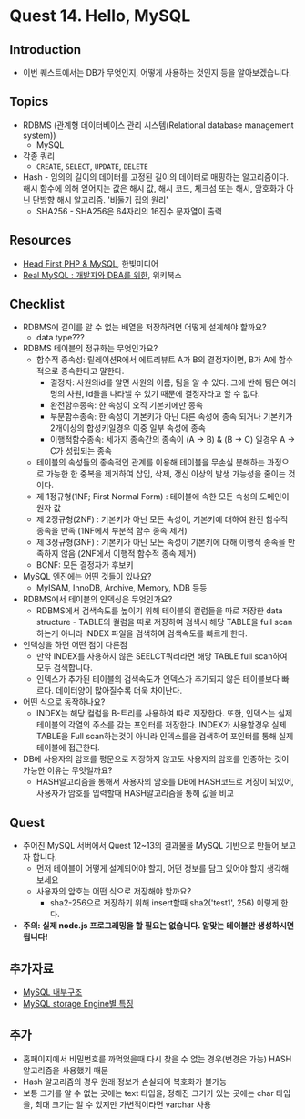 # Quest 14. Hello, MySQL


## Introduction
* 이번 퀘스트에서는 DB가 무엇인지, 어떻게 사용하는 것인지 등을 알아보겠습니다.

## Topics
* RDBMS (관계형 데이터베이스 관리 시스템(Relational database management system))
  * MySQL
* 각종 쿼리
  * `CREATE`, `SELECT`, `UPDATE`, `DELETE`
* Hash - 임의의 길이의 데이터를 고정된 길이의 데이터로 매핑하는 알고리즘이다. 해시 함수에 의해 얻어지는 값은 해시 값, 해시 코드, 체크섬 또는 해시, 암호화가 아닌 단방향 해시 알고리즘. '비둘기 집의 원리'
  * SHA256 - SHA256은 64자리의 16진수 문자열이 출력

## Resources
* [Head First PHP & MySQL](http://www.yes24.com/24/Goods/3831680?Acode=101), 한빛미디어
* [Real MySQL : 개발자와 DBA를 위한](http://www.yes24.com/24/Goods/6960931?Acode=101), 위키북스

## Checklist
* RDBMS에 길이를 알 수 없는 배열을 저장하려면 어떻게 설계해야 할까요?
    * data type???
* RDBMS 테이블의 정규화는 무엇인가요?
    * 함수적 종속성: 릴레이션R에서 에트리뷰트 A가 B의 결정자이면, B가 A에 함수적으로 종속한다고 말한다.
        * 결정자:  사원의id를 알면 사원의 이름, 팀을 알 수 있다. 그에 반해 팀은 여러명의 사원, id들을 나타낼 수 있기 때문에 결정자라고 할 수 없다.
        * 완전함수종속: 한 속성이 오직 기본키에만 종속
        * 부분함수종속: 한 속성이 기본키가 아닌 다른 속성에 종속 되거나 기본키가 2개이상의 합성키일경우 이중 일부 속성에 종속
        * 이행적함수종속: 세가지 종속간의 종속이 (A → B) & (B → C) 일경우 A → C가 성립되는 종속
    * 테이블의 속성들의 종속적인 관계를 이용해 테이블을 무손실 분해하는 과정으로 가능한 한 중복을 제거하여 삽입, 삭제, 갱신 이상의 발생 가능성을 줄이는 것이다.
    * 제 1정규형(1NF; First Normal Form) : 테이블에 속한 모든 속성의 도메인이 원자 값
    * 제 2정규형(2NF) : 기본키가 아닌 모든 속성이, 기본키에 대하여 완전 함수적 종속을 만족 (1NF에서 부분적 함수 종속 제거)
    * 제 3정규형(3NF) : 기본키가 아닌 모든 속성이 기본키에 대해 이행적 종속을 만족하지 않음 (2NF에서 이행적 함수적 종속 제거)
    * BCNF: 모든 결정자가 후보키
* MySQL 엔진에는 어떤 것들이 있나요?
    * MyISAM, InnoDB, Archive, Memory, NDB 등등
* RDBMS에서 테이블의 인덱싱은 무엇인가요?
    * RDBMS에서 검색속도를 높이기 위해 테이블의 컬럼들을 따로 저장한 data structure - TABLE의 컬럼을 따로 저장하여 검색시 해당 TABLE을 full scan 하는게 아니라 INDEX 파일을 검색하여 검색속도를 빠르게 한다.
* 인덱싱을 하면 어떤 점이 다른점
    * 만약 INDEX를 사용하지 않은 SEELCT쿼리라면 해당 TABLE full scan하여 모두 검색합니다.
    * 인덱스가 추가된 테이블의 검색속도가 인덱스가 추가되지 않은 테이블보다 빠르다. 데이터양이 많아질수록 더욱 차이난다.
* 어떤 식으로 동작하나요?
    * INDEX는 해당 컬럼을 B-트리를 사용하여 따로 저장한다. 또한, 인덱스는 실제 테이블의 각열의 주소를 갖는 포인터를 저장한다. INDEX가 사용할경우 실제 TABLE을 Full scan하는것이 아니라 인덱스를을 검색하여 포인터를 통해 실제 테이블에 접근한다.
* DB에 사용자의 암호를 평문으로 저장하지 않고도 사용자의 암호를 인증하는 것이 가능한 이유는 무엇일까요?
    * HASH알고리즘을 통해서 사용자의 암호를 DB에 HASH코드로 저장이 되있어, 사용자가 암호를 입력할때 HASH알고리즘을 통해 값을 비교
## Quest
* 주어진 MySQL 서버에서 Quest 12~13의 결과물을 MySQL 기반으로 만들어 보고자 합니다.
  * 먼저 테이블이 어떻게 설계되어야 할지, 어떤 정보를 담고 있어야 할지 생각해 보세요
  * 사용자의 암호는 어떤 식으로 저장해야 할까요?
    * sha2-256으로 저장하기 위해 insert할때 sha2('test1', 256) 이렇게 한다.
* **주의: 실제 node.js 프로그래밍을 할 필요는 없습니다. 알맞는 테이블만 생성하시면 됩니다!**

## 추가자료
* [MySQL 내부구조](http://mysqldba.tistory.com/2)
* [MySQL storage Engine별 특징](http://mysqldba.tistory.com/9)


## 추가
* 홈페이지에서 비밀번호를 까먹었을때 다시 찾을 수 없는 경우(변경은 가능) HASH알고리즘을 사용했기 때문
* Hash 알고리즘의 경우 원래 정보가 손실되어 복호화가 불가능
* 보통 크기를 알 수 없는 곳에는 text 타입을, 정해진 크기가 있는 곳에는 char 타입을, 최대 크기는 알 수 있지만 가변적이라면 varchar 사용
